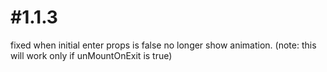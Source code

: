 # #1.1.3

fixed when initial enter props is false no longer show animation. (note: this will work only if unMountOnExit is true)
